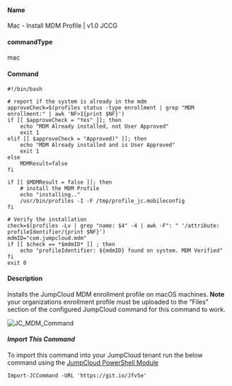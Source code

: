 #### Name

Mac - Install MDM Profile | v1.0 JCCG

#### commandType

mac

#### Command

```
#!/bin/bash

# report if the system is already in the mdm
approveCheck=$(profiles status -type enrollment | grep "MDM enrollment:" | awk 'NF>1{print $NF}')
if [[ $approveCheck = "Yes" ]]; then
    echo "MDM Already installed, not User Approved"
    exit 1
elif [[ $approveCheck = "Approved)" ]]; then
    echo "MDM Already installed and is User Approved"
    exit 1
else
    MDMResult=false
fi

if [[ $MDMResult = false ]]; then
    # install the MDM Profile
    echo "installing.."
    /usr/bin/profiles -I -F /tmp/profile_jc.mobileconfig
fi

# Verify the installation
check=$(profiles -Lv | grep "name: $4" -4 | awk -F": " '/attribute: profileIdentifier/{print $NF}')
mdmID="com.jumpcloud.mdm"
if [[ $check == *$mdmID* ]] ; then
    echo "profileIdentifier: ${mdmID} found on system. MDM Verified"
fi
exit 0
```

#### Description

Installs the JumpCloud MDM enrollment profile on macOS machines. **Note** your organizations enrollment profile must be uploaded to the "Files" section of the configured JumpCloud command for this command to work.

![JC_MDM_Command](https://github.com/TheJumpCloud/support/blob/master/PowerShell/JumpCloud%20Commands%20Gallery/Files/JC_MDM_Command.png?raw=true)

#### *Import This Command*

To import this command into your JumpCloud tenant run the below command using the [JumpCloud PowerShell Module](https://github.com/TheJumpCloud/support/wiki/Installing-the-JumpCloud-PowerShell-Module)

```
Import-JCCommand -URL 'https://git.io/Jfv5e'
```
